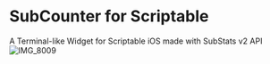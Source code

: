 # SubCounter for Scriptable
A Terminal-like Widget for Scriptable iOS made with SubStats v2 API
![IMG_8009](https://user-images.githubusercontent.com/1331289/156049103-d3ee6876-43e3-4555-9830-eea1faa44d1e.jpg)
